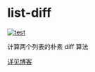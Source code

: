 # list-diff

[![test](https://circleci.com/gh/changero/list-diff/tree/master.png?style=shield)](https://circleci.com/gh/changero/list-diff)

计算两个列表的朴素 diff 算法

[详见博客](https://blog.bianqu.cf/code/basic/diff%E7%AE%97%E6%B3%95.html)
